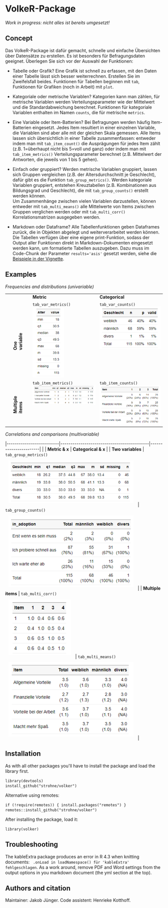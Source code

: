 # VolkeR-Package

*Work in progress: nicht alles ist bereits umgesetzt!*

## Concept

Das VolkeR-Package ist dafür gemacht, schnelle und einfache Übersichten über Datensätze zu erstellen. 
Es ist besonders für Befragungsdaten geeignet. Überlegen Sie sich vor der Auswahl der Funktionen:

- Tabelle oder Grafik? 
  Eine Grafik ist schnell zu erfassen, mit den Daten einer Tabelle lässt sich besser weiterrechnen. Erstellen Sie im Zweifelsfall beides.
  Funktionen für Tabellen beginnen mit `tab`, Funktionen für Grafiken (noch in Arbeit) mit `plot`.
  
- Kategoriale oder metrische Variablen? 
  Kategorien kann man zählen, für metrische Variablen werden Verteilungsparameter wie der Mittelwert und die Standardabweichung berechnet.
  Funktionen für kategoriale Variablen enthalten im Namen `counts`, die für metrische `metrics`.
  
- Eine Variable oder Item-Batterien? 
  Bei Befragungen werden häufig Item-Batterien eingesetzt. Jedes Item resultiert in einer einzelnen Variable, die Variablen sind aber alle mit der gleichen Skala gemessen.
  Alle Items lassen sich übersichtlich in einer Tabelle zusammenfassen: entweder indem man mit `tab_item_count()` die Ausprägungen für jedes Item zählt (z.B. 1=überhaupt nicht bis 5=voll und ganz) 
  oder indem man mit `tab_item_metrics()` Verteilungsparameter berechnet (z.B. Mittelwert der Antworten, die jeweils von 1 bis 5 gehen). 
  
- Einfach oder gruppiert?
  Werden metrische Variablen gruppiert, lassen sich Gruppen vergleichen (z.B. der Altersdurchschnitt je Geschlecht), dafür gibt es die Funktion `tab_group_metrics()`.
  Werden kategoriale Variablen gruppiert, entstehen Kreuztabellen (z.B. Kombinationen aus Bildungsgrad und Geschlecht), die mit `tab_group_counts()` erstellt werden können.  
  Um Zusammenhänge zwischen vielen Variablen darzustellen, können entweder mit `tab_multi_means()` alle Mittelwerte von Items zwischen Gruppen verglichen werden oder mit `tab_multi_corr()` Korrelationsmatrizen ausgegeben werden.

- Markdown oder Dataframe? Alle Tabellenfunktionen geben Dataframes zurück, die in Objekten abgelegt und weiterverarbeitet werden können. Die Tabellen verfügen über eine eigene print-Funktion, sodass der Output aller Funktionen direkt in Markdown-Dokumenten eingesetzt werden kann, um formatierte Tabellen auszugeben. Dazu muss im Code-Chunk der Parameter `results='asis'` gesetzt werden, siehe die [Beispiele in der Vignette](blob/main/vignettes/introduction.Rmd). 


## Examples

*Frequencies and distributions (univariable)*  

<table>
<tbody>
<tr>
<td></td>
<td><strong>Metric</strong></td>
<td><strong>Categorical</strong></td>
</tr>
<tr>
<td><strong style="display: block;transform: rotate(-90deg);">One variable</strong></td>
<td valign="top"><code>tab_var_metrics()</code><br><img src="plots/tab_var_metrics.png" alt="Verteilungsübersicht einer metrischen Variable" title="Verteilungsübersicht" width="100"></td>
<td valign="top"><code>tab_var_counts()</code><br><img src="plots/tab_var_counts.png" alt="Häufigkeitstabelle einer kategorialen Variable" title="Häufigkeitstabelle" width="220"></td>
</tr>
<tr>
<td><strong style="display: block;transform: rotate(-90deg);">Multiple items</strong></td>
<td valign="top"><code>tab_item_metrics()</code><br><img src="plots/tab_item_metrics.png" alt="Verteilungsübersicht einer Itembatterie" title="Verteilungsübersicht Itembatterie" width="400""></td>
<td valign="top"><code>tab_item_counts()</code><br><img src="plots/tab_item_counts.png" alt="Häufigkeitsübersicht einer Itembatterie" title="Häufigkeitstabelle Items" width="400"></a></td>
</tr>
</tbody>
</table>

*Correlations and comparisons (multivariable)*  


|--------------------------|--------------------------------------------|-----------------------|
|                          |  **Metric & x**                            | **Categorical & x**   |
| **Two variables**        | `tab_group_metrics()`<br><img src="plots/tab_group_metrics.png" alt="" title="Verteilungsübersicht Gruppenvergleich" width="400" style="margin: 10px;"> | `tab_group_counts()`<br><img src="plots/tab_group_counts.png" alt="Kreuztabelle" title="Kreuztabelle" width="400" style="margin: 10px;"> |
| **Multiple items**       | `tab_multi_corr()`<br><img src="plots/tab_multi_corr.png" alt="" title="Korrelation mehrerer Items mit metrischen Variablen" width="200" style="margin: 10px;"> | `tab_multi_means()`<br><img src="plots/tab_multi_means.png" alt="Mittelwertvergleich von Items nach Gruppe" title="Mittelwertvergleich" width="400" style="margin: 10px;"> |


## Installation
As with all other packages you'll have to install the package and load the library first.

```
library(devtools)
install_github("strohne/volker")
```

Alternative using remotes:
```
if (!require(remotes)) { install.packages("remotes") }
remotes::install_github("strohne/volker")
```

After installing the package, load it:
```
library(volker)
```
  
## Troubleshooting

The kableExtra package produces an error in R 4.3 when knitting documents: ` .onLoad in loadNamespace() für 'kableExtra' fehlgeschlagen`. As a work around, remove PDF and Word settings from the output options in you markdown document (the yml section at the top).


## Authors and citation

Maintainer: Jakob Jünger. 
Code assistent: Henrieke Kotthoff.
